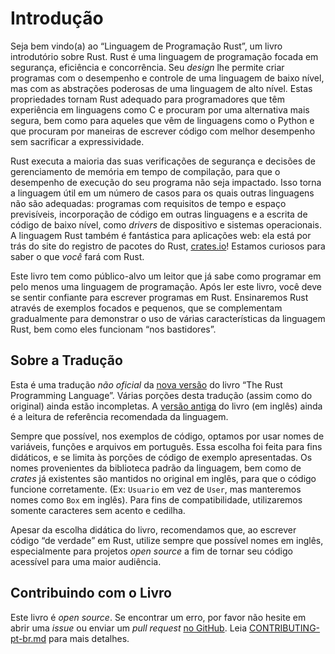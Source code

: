 # Introdução

Seja bem vindo(a) ao “Linguagem de Programação Rust”, um livro introdutório
sobre Rust. Rust é uma linguagem de programação focada em segurança, eficiência
e concorrência. Seu *design* lhe permite criar programas com o desempenho e
controle de uma linguagem de baixo nível, mas com as abstrações poderosas de uma
linguagem de alto nível. Estas propriedades tornam Rust adequado para
programadores que têm experiência em linguagens como C e procuram por uma
alternativa mais segura, bem como para aqueles que vêm de linguagens como o
Python e que procuram por maneiras de escrever código com melhor desempenho sem
sacrificar a expressividade.

Rust executa a maioria das suas verificações de segurança e decisões de
gerenciamento de memória em tempo de compilação, para que o desempenho de
execução do seu programa não seja impactado. Isso torna a linguagem útil em um
número de casos para os quais outras linguagens não são adequadas: programas com
requisitos de tempo e espaço previsíveis, incorporação de código em outras
linguagens e a escrita de código de baixo nível, como *drivers* de dispositivo e
sistemas operacionais. A linguagem Rust também é fantástica para aplicações web:
ela está por trás do site do registro de pacotes do Rust, [crates.io]! Estamos
curiosos para saber o que *você* fará com Rust.

[crates.io]: https://crates.io/

Este livro tem como público-alvo um leitor que já sabe como programar em pelo
menos uma linguagem de programação. Após ler este livro, você deve se sentir
confiante para escrever programas em Rust. Ensinaremos Rust através de exemplos
focados e pequenos, que se complementam gradualmente para demonstrar o uso de
várias características da linguagem Rust, bem como eles funcionam “nos
bastidores”.

## Sobre a Tradução

Esta é uma tradução *não oficial* da [nova versão] do livro  “The Rust
Programming Language”. Várias porções desta tradução (assim como do original)
ainda estão incompletas. A [versão antiga] do livro (em inglês) ainda é a
leitura de referência recomendada da linguagem.

[nova versão]: https://rust-lang.github.io/book
[versão antiga]: https://doc.rust-lang.org/book

Sempre que possível, nos exemplos de código, optamos por usar nomes de
variáveis, funções e arquivos em português. Essa escolha foi feita para fins
didáticos, e se limita às porções de código de exemplo apresentadas. Os nomes
provenientes da biblioteca padrão da linguagem, bem como de *crates* já
existentes são mantidos no original em inglês, para que o código funcione
corretamente. (Ex: `Usuario` em vez de `User`, mas manteremos nomes como `Box`
em inglês). Para fins de compatibilidade, utilizaremos somente caracteres sem
acento e cedilha.

Apesar da escolha didática do livro, recomendamos que, ao escrever código “de
verdade” em Rust, utilize sempre que possível nomes em inglês, especialmente
para projetos *open source* a fim de tornar seu código acessível para uma maior
audiência.

## Contribuindo com o Livro

Este livro é *open source*. Se encontrar um erro, por favor não hesite em abrir
uma *issue* ou enviar um *pull request* [no GitHub]. Leia
[CONTRIBUTING-pt-br.md] para mais detalhes.

[no GitHub]: https://github.com/rust-br/rust-book-pt-br
[CONTRIBUTING-pt-br.md]: https://github.com/rust-br/rust-book-pt-br/blob/master/CONTRIBUTING-pt-br.md
